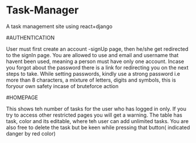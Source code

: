 # Task-Manager
A task management site using react+django

#AUTHENTICATION

User must first create an account -signUp page, then he/she get redirected to the signIn page.
You are allowed to use and email and username that havent been used, meaning a person must have only one account.
Incase you forgot about the password there is a link for redirecting you on the next steps to take.
While setting passwords, kindly use a strong password i.e more than 8 characters, a mixture of letters, digits and symbols, this is foryour own safety incase of bruteforce action

#HOMEPAGE

This shows teh number of tasks for the user who has logged in only. If you try to access other restricted pages you will get a warning.
The table has task, color and its editable, where teh user can add unlimited tasks. You are also free to delete the task but be keen while pressing that button( indicated danger by red color)


